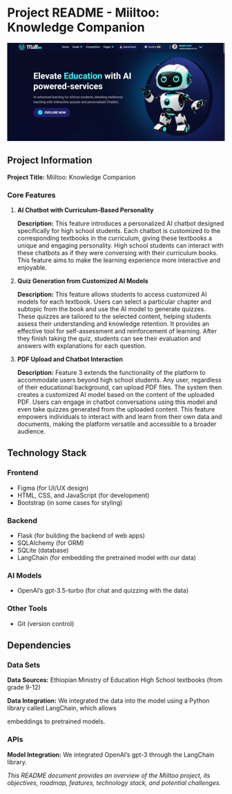 # Project README - Miiltoo: Knowledge Companion

![Miiltoo Logo](src/static/img.jpg)

## Project Information

**Project Title:** Miiltoo: Knowledge Companion

### Core Features

1. **AI Chatbot with Curriculum-Based Personality**

   **Description:** This feature introduces a personalized AI chatbot designed specifically for high school students. Each chatbot is customized to the corresponding textbooks in the curriculum, giving these textbooks a unique and engaging personality. High school students can interact with these chatbots as if they were conversing with their curriculum books. This feature aims to make the learning experience more interactive and enjoyable.

2. **Quiz Generation from Customized AI Models**

   **Description:** This feature allows students to access customized AI models for each textbook. Users can select a particular chapter and subtopic from the book and use the AI model to generate quizzes. These quizzes are tailored to the selected content, helping students assess their understanding and knowledge retention. It provides an effective tool for self-assessment and reinforcement of learning. After they finish taking the quiz, students can see their evaluation and answers with explanations for each question.

3. **PDF Upload and Chatbot Interaction**

   **Description:** Feature 3 extends the functionality of the platform to accommodate users beyond high school students. Any user, regardless of their educational background, can upload PDF files. The system then creates a customized AI model based on the content of the uploaded PDF. Users can engage in chatbot conversations using this model and even take quizzes generated from the uploaded content. This feature empowers individuals to interact with and learn from their own data and documents, making the platform versatile and accessible to a broader audience.

## Technology Stack

### Frontend

- Figma (for UI/UX design)
- HTML, CSS, and JavaScript (for development)
- Bootstrap (in some cases for styling)

### Backend

- Flask (for building the backend of web apps)
- SQLAlchemy (for ORM)
- SQLite (database)
- LangChain (for embedding the pretrained model with our data)

### AI Models

- OpenAI’s gpt-3.5-turbo (for chat and quizzing with the data)

### Other Tools

- Git (version control)


## Dependencies 

### Data Sets

**Data Sources:** Ethiopian Ministry of Education High School textbooks (from grade 9-12)

**Data Integration:** We integrated the data into the model using a Python library called LangChain, which allows

 embeddings to pretrained models.

### APIs

**Model Integration:** We integrated OpenAI’s gpt-3 through the LangChain library.


*This README document provides an overview of the Miiltoo project, its objectives, roadmap, features, technology stack, and potential challenges.*
